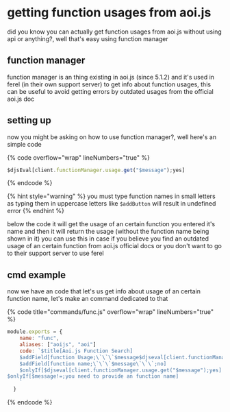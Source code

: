 # getting function usages from aoi.js

did you know you can actually get function usages from aoi.js without using api or anything?, well that's easy using function manager

## function manager

function manager is an thing existing in aoi.js (since 5.1.2) and it's used in ferel (in their own support server) to get info about function usages, this can be useful to avoid getting errors by outdated usages from the official aoi.js doc

## setting up

now you might be asking on how to use function manager?, well here's an simple code

{% code overflow="wrap" lineNumbers="true" %}
```javascript
$djsEval[client.functionManager.usage.get("$message");yes]
```
{% endcode %}

{% hint style="warning" %}
you must type function names in small letters as typing them in uppercase letters like `$addButton` will result in undefined error
{% endhint %}

below the code it will get the usage of an certain function you entered it's name and then it will return the usage (without the function name being shown in it) you can use this in case if you believe you find an outdated usage of an certain function from aoi.js official docs or you don't want to go to their support server to use ferel



## cmd example

now we have an code that let's us get info about usage of an certain function name, let's make an command dedicated to that

{% code title="commands/func.js" overflow="wrap" lineNumbers="true" %}
```javascript
module.exports = {
    name: "func",
    aliases: ["aoijs", "aoi"]
    code: `$title[Aoi.js Function Search]
    $addField[function Usage;\`\`\`$message$djseval[client.functionManager.usage.get("$message");yes]\`\`\`;no]
    $addField[function name;\`\`\`$message\`\`\`;no]
    $onlyIf[$djseval[client.functionManager.usage.get("$message");yes]!=undefined;invalid function provided]
$onlyIf[$message!=;you need to provide an function name]
    `
  }
```
{% endcode %}

